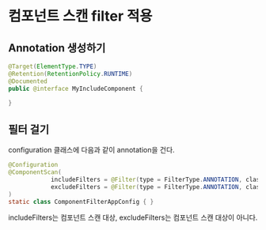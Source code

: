 # 컴포넌트 스캔 filter 적용

## Annotation 생성하기
```java
@Target(ElementType.TYPE)
@Retention(RetentionPolicy.RUNTIME)
@Documented
public @interface MyIncludeComponent {

}
```

## 필터 걸기

configuration 클래스에 다음과 같이 annotation을 건다.

```java
@Configuration
@ComponentScan(
            includeFilters = @Filter(type = FilterType.ANNOTATION, classes = MyIncludeComponent.class),
            excludeFilters = @Filter(type = FilterType.ANNOTATION, classes = MyExcludeComponent.class)
)
static class ComponentFilterAppConfig { }
```

includeFilters는 컴포넌트 스캔 대상,
excludeFilters는 컴포넌트 스캔 대상이 아니다.